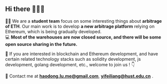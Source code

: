 ## Hi there 👋👋👋

<!--
**Here are some ideas to get you started:**
🧙 Remember, you can do mighty things with the power of [Markdown](https://docs.github.com/github/writing-on-github/getting-started-with-writing-and-formatting-on-github/basic-writing-and-formatting-syntax)
👩‍💻 Useful resources - where can the community find your docs? Is there anything else the community should know?
🍿 Fun facts - what does your team eat for breakfast?
-->

🙋‍♀️ We are a **student team** focus on some interesting things about **arbitrage of ETH**.
Our main work is to develop **a new arbitrage platform** relying on Ethereum, which is being gradually developed.  
💻 **Most of the warehouses are now closed source, and there will be some open source sharing in the future.**

🌈 If you are interested in blockchain and Ethereum development, and have certain related technology stacks such as solidity development, js development, golang development, etc., welcome to join us ! 👇

📨 Contact me at [**haodong.lu.me@gmail.com**](), [**yifeiliang@hust.edu.cn**]() .

